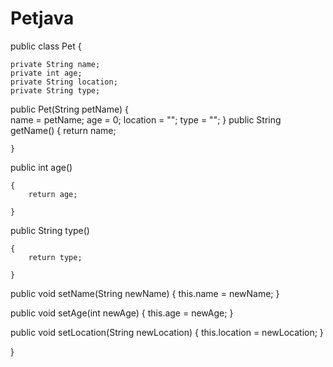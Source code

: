 # Petjava
public class Pet {

	private String name;
	private int age;
	private String location;
	private String type;
	
	
public Pet(String petName)
	{	
		name = petName;
		age = 0;
		location = "";
		type = "";
	}
public String getName()
	{
		return name;

	}

public int age()

	{	
		return age;
		
	}

public String type()

	{
		return type;
		
	}

public void setName(String newName)
{
	this.name = newName;
}

public void setAge(int newAge)
{
	this.age = newAge;
}

public void setLocation(String newLocation)
{
	this.location = newLocation;
}


}




